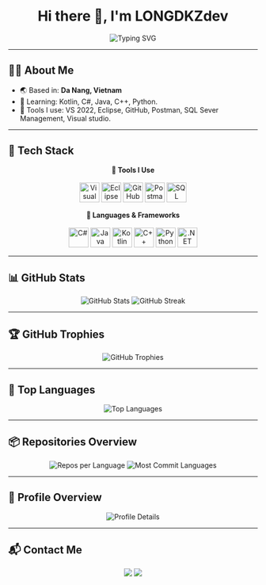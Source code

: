 <h1 align="center">Hi there 👋, I'm LONGDKZdev</h1>

<p align="center">
  <img src="https://readme-typing-svg.demolab.com?font=Fira+Code&size=22&duration=3000&pause=1000&center=true&width=800&lines=Aspiring+Developer+from+Vietnam;Learning:+Kotlin+%7C+C%23+%7C+Java+%7C+C%2B%2B+%7C+Python;Want+explore+backend,+tools,+and+cloud!" alt="Typing SVG" />
</p>


---

## 🙋‍♂️ About Me

- 🌏 Based in: **Da Nang, Vietnam**
- 🧠 Learning: Kotlin, C#, Java, C++, Python.
- 🧰 Tools I use: VS 2022, Eclipse, GitHub, Postman, SQL Sever Management, Visual studio.

---

## 🧰 Tech Stack

<p align="center">
  <strong>🔧 Tools I Use</strong><br><br>
  <img src="https://cdn.jsdelivr.net/gh/devicons/devicon/icons/visualstudio/visualstudio-plain.svg" width="40" title="Visual Studio" />
  <img src="https://cdn.jsdelivr.net/gh/devicons/devicon/icons/eclipse/eclipse-original.svg" width="40" title="Eclipse" />
  <img src="https://cdn.jsdelivr.net/gh/devicons/devicon/icons/github/github-original.svg" width="40" title="GitHub" />
  <img src="https://cdn.jsdelivr.net/gh/devicons/devicon/icons/postman/postman-original.svg" width="40" title="Postman" />
  <img src="https://cdn.jsdelivr.net/gh/devicons/devicon/icons/microsoftsqlserver/microsoftsqlserver-plain.svg" width="40" title="SQL Server" />
</p>

<p align="center">
  <strong>🧠 Languages & Frameworks</strong><br><br>
  <img src="https://cdn.jsdelivr.net/gh/devicons/devicon/icons/csharp/csharp-original.svg" width="40" title="C#" />
  <img src="https://cdn.jsdelivr.net/gh/devicons/devicon/icons/java/java-original.svg" width="40" title="Java" />
  <img src="https://cdn.jsdelivr.net/gh/devicons/devicon/icons/kotlin/kotlin-original.svg" width="40" title="Kotlin" />
  <img src="https://cdn.jsdelivr.net/gh/devicons/devicon/icons/cplusplus/cplusplus-original.svg" width="40" title="C++" />
  <img src="https://cdn.jsdelivr.net/gh/devicons/devicon/icons/python/python-original.svg" width="40" title="Python" />
  <img src="https://cdn.jsdelivr.net/gh/devicons/devicon/icons/dot-net/dot-net-original.svg" width="40" title=".NET" />
</p>

---

## 📊 GitHub Stats

<p align="center">
  <img src="https://github-readme-stats.vercel.app/api?username=LONGDKZdev&show_icons=true&theme=github_dark&v=2" alt="GitHub Stats" />
  <img src="https://streak-stats.demolab.com?user=LONGDKZdev&theme=github_dark&v=2" alt="GitHub Streak" />
</p>

---

## 🏆 GitHub Trophies

<p align="center">
  <img src="https://github-profile-trophy.vercel.app/?username=LONGDKZdev&theme=darkhub&no-frame=true&v=2" alt="GitHub Trophies" />
</p>

---

## 🧠 Top Languages

<p align="center">
  <img src="https://github-readme-stats.vercel.app/api/top-langs/?username=LONGDKZdev&layout=compact&theme=github_dark&v=2" alt="Top Languages" />
</p>

---

## 📦 Repositories Overview

<p align="center">
  <img src="https://github-profile-summary-cards.vercel.app/api/cards/repos-per-language?username=LONGDKZdev&theme=github_dark&v=2" alt="Repos per Language" />
  <img src="https://github-profile-summary-cards.vercel.app/api/cards/most-commit-language?username=LONGDKZdev&theme=github_dark&v=2" alt="Most Commit Languages" />
</p>

---

## 🧮 Profile Overview

<p align="center">
  <img src="https://github-profile-summary-cards.vercel.app/api/cards/profile-details?username=LONGDKZdev&theme=github_dark&v=2" alt="Profile Details" />
</p>

---

## 📬 Contact Me

<p align="center">
  <a href="mailto:longvh2549@gmail.com"><img src="https://img.shields.io/badge/Gmail-longvh2549@gmail.com-red?style=flat&logo=gmail&logoColor=white" /></a>
  <a href="https://www.facebook.com/longvo.huy.71" target="_blank"><img src="https://img.shields.io/badge/Facebook-%231877F2.svg?style=flat&logo=facebook&logoColor=white" /></a>
</p>
